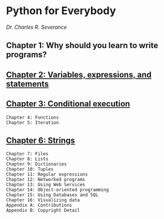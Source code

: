# Python for Everybody
*Dr. Charles R. Severance*

## Chapter 1: Why should you learn to write programs?
## [Chapter 2: Variables, expressions, and statements](Chapter02)
## [Chapter 3: Conditional execution](https://github.com/ngkhang/py4e/tree/main/Chapter03)
    Chapter 4: Functions
    Chapter 5: Iteration
## [Chapter 6: Strings](https://github.com/ngkhang/py4e/tree/main/Chapter06)
    Chapter 7: Files
    Chapter 8: Lists
    Chapter 9: Dictionaries
    Chapter 10: Tuples
    Chapter 11: Regular expressions
    Chapter 12: Networked programs
    Chapter 13: Using Web Services
    Chapter 14: Object-oriented programming
    Chapter 15: Using Databases and SQL
    Chapter 16: Visualizing data
    Appendix A: Contributions
    Appendix B: Copyright Detail
